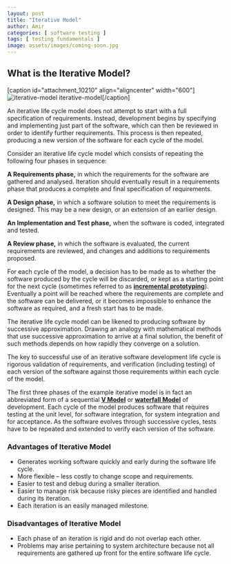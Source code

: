 ```yaml
---
layout: post
title: "Iterative Model"
author: Amir
categories: [ software testing ]
tags: [ testing fundamentals ]
image: assets/images/coming-soon.jpg
---
```


## What is the Iterative Model?

[caption id="attachment_10210" align="aligncenter" width="600"]![iterative-model](http://69.164.212.71/wp-content/uploads/2008/11/iterative-model.jpg) iterative-model[/caption]

An iterative life cycle model does not attempt to start with a full specification of requirements. Instead, development begins by specifying and implementing just part of the software, which can then be reviewed in order to identify further requirements. This process is then repeated, producing a new version of the software for each cycle of the model.

Consider an iterative life cycle model which consists of repeating the following four phases in sequence:

**A Requirements phase,** in which the requirements for the software are gathered and analysed. Iteration should eventually result in a requirements phase that produces a complete and final specification of requirements.

**A Design phase,** in which a software solution to meet the requirements is designed. This may be a new design, or an extension of an earlier design.

**An Implementation and Test phase,** when the software is coded, integrated and tested.

**A Review phase,** in which the software is evaluated, the current requirements are reviewed, and changes and additions to requirements proposed.

For each cycle of the model, a decision has to be made as to whether the software produced by the cycle will be discarded, or kept as a starting point for the next cycle (sometimes referred to as **[incremental prototyping](http://www.testingexcellence.com/incremental-model-2/ "Incremental Model")**). Eventually a point will be reached where the requirements are complete and the software can be delivered, or it becomes impossible to enhance the software as required, and a fresh start has to be made.

The iterative life cycle model can be likened to producing software by successive approximation. Drawing an analogy with mathematical methods that use successive approximation to arrive at a final solution, the benefit of such methods depends on how rapidly they converge on a solution.

The key to successful use of an iterative software development life cycle is rigorous validation of requirements, and verification (including testing) of each version of the software against those requirements within each cycle of the model.

The first three phases of the example iterative model is in fact an abbreviated form of a sequential **[V Model](http://www.testingexcellence.com/v-model/ "V Model")** or **[waterfall Model](http://www.testingexcellence.com/waterfall-model/ "Waterfall Model in Software Testing")** of development. Each cycle of the model produces software that requires testing at the unit level, for software integration, for system integration and for acceptance. As the software evolves through successive cycles, tests have to be repeated and extended to verify each version of the software.

### **Advantages of Iterative Model**

*   Generates working software quickly and early during the software life cycle.
*   More flexible – less costly to change scope and requirements.
*   Easier to test and debug during a smaller iteration.
*   Easier to manage risk because risky pieces are identified and handled during its iteration.
*   Each iteration is an easily managed milestone.

### **Disadvantages of Iterative Model**

*   Each phase of an iteration is rigid and do not overlap each other.
*   Problems may arise pertaining to system architecture because not all requirements are gathered up front for the entire software life cycle.